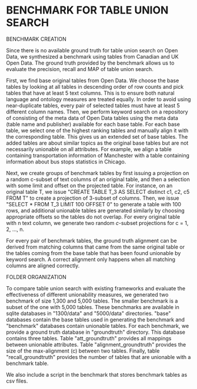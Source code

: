 # BENCHMARK FOR TABLE UNION SEARCH

BENCHMARK CREATION

Since there is no available ground truth for table union search on Open Data, we synthesized a benchmark using tables from Canadian and UK Open Data. The ground truth provided by the benchmark allows us to evaluate the precision, recall and MAP of table union search.

First, we find base original tables from Open Data. We choose the base tables by looking at all tables in descending order of row counts and pick tables that have at least 5 text columns. This is to ensure both natural language and ontology measures are treated equally. In order to avoid using near-duplicate tables, every pair of selected tables must have at least 5 different column names. Then, we perform keyword search on a repository of consisting of the meta data of Open Data tables using the meta data (table name and publisher) available for each base table. For each base table, we select one of the highest ranking tables and manually align it with the corresponding table. This gives us an extended set of base tables.  The added tables are about similar topics as the original base tables but are not necessarily unionable on all attributes. For example, we align a table containing transportation information of Manchester with a table containing information about bus stops statistics in Chicago. 

Next, we create groups of benchmark tables by first issuing a projection on a random c-subset of text columns of an original table, and then a selection with some limit and offset on the projected table. For instance, on an original table T, we issue "CREATE TABLE T_3 AS SELECT distinct c1, c2, c5 FROM T" to create a projection of 3-subset of columns.
Then, we issue "SELECT * FROM T\_3 LIMIT 100 OFFSET 0" to generate a table with 100 rows, and additional unionable tables are generated similarly by choosing appropriate offsets so the tables do not overlap. For every original table with n text column, we generate two random $c$-subset projections for c = 1, 2, ..., n. 

For every pair of benchmark tables, the ground truth alignment can be derived from matching columns that came from the same original table or the tables coming from the base table that has been found unionable by keyword search. A correct alignment only happens when all matching columns are aligned correctly.

FOLDER ORGANIZATION

To compare table union search with existing frameworks and evaluate the effectiveness of different unionability measures, we generated two benchmark of size 1,300 and 5,000 tables. The smaller benchmark is a subset of the one with 5,000 tables. These benchmarks are available in sqlite databases in "1300/data" and "5000/data" directories. 
"base" databases contain the base tables used in generating the benchmark and "benchmark" databases contain unionable tables. For each benchmark, we provide a ground truth database in "groundtruth" directory. This database contains three tables. Table "att_groundtruth" provides all mappings between unionable attributes. Table "alignment_groundtruth" provides the size of the max-alignment (c) between two tables. Finally, table "recall_groundtruth" provides the number of tables that are unionable with a benchmark table. 

We also include a script in the benchmark that stores benchmark tables as csv files. 

